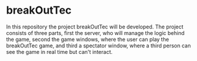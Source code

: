 # breakOutTec
In this repository the project breakOutTec will be developed. The project consists of three parts, first the server, who will manage the logic behind the game, second the game windows, where the user can play the breakOutTec game, and third a spectator window, where a third person can see the game in real time but can't interact.
